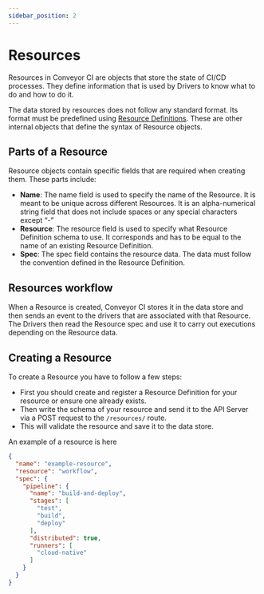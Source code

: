 ```yaml
---
sidebar_position: 2
---
```


# Resources

Resources in Conveyor CI are objects that store the state of CI/CD processes. They define information that is used by Drivers to know what to do and how to do it.

The data stored by resources does not follow any standard format. Its format must be predefined using [Resource Definitions](resource-definitions). These are other internal objects that define the syntax of Resource objects.

## Parts of a Resource

Resource objects contain specific fields that are required when creating them. These parts include:

- **Name**: The name field is used to specify the name of the Resource. It is meant to be unique across different Resources. It is an alpha-numerical string field that does not include spaces or any special characters except “-”
- **Resource**: The resource field is used to specify what Resource Definition schema to use. It corresponds and has to be equal to the name of an existing Resource Definition.
- **Spec**: The spec field contains the resource data. The data must follow the convention defined in the Resource Definition.

## Resources workflow

When a Resource is created, Conveyor CI stores it in the data store and then sends an event to the drivers that are associated with that Resource. The Drivers then read the Resource spec and use it to carry out executions depending on the Resource data.

## Creating a Resource

To create a Resource you have to follow a few steps:

- First you should create and register a Resource Definition for your resource or ensure one already exists.
- Then write the schema of your resource and send it to the API Server via a POST request to the `/resources/` route.
- This will validate the resource and save it to the data store.

An example of a resource is here

```json
{
  "name": "example-resource",
  "resource": "workflow",
  "spec": {
    "pipeline": {
      "name": "build-and-deploy",
      "stages": [
        "test",
        "build",
        "deploy"
      ],
      "distributed": true,
      "runners": [
        "cloud-native"
      ]
    }
  }
}
```
